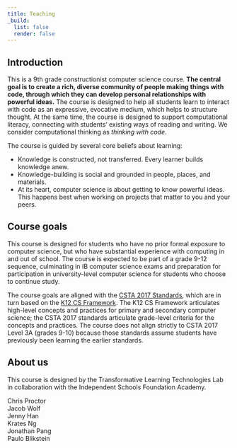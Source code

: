 ```yaml
---
title: Teaching
_build:
  list: false
  render: false
---
```


## Introduction

This is a 9th grade constructionist computer science course. **The central goal is to create a rich, diverse community of people making things with code, through which they can develop personal relationships with powerful ideas.** The course is designed to help all students learn to interact with code as an expressive, evocative medium, which helps to structure thought. At the same time, the course is designed to support computational literacy, connecting with students’ existing ways of reading and writing. We consider computational thinking as *thinking with code*.

The course is guided by several core beliefs about learning:

- Knowledge is constructed, not transferred. Every learner builds knowledge anew.
- Knowledge-building is social and grounded in people, places, and materials.
- At its heart, computer science is about getting to know powerful ideas. This happens best when working on projects that matter to you and your peers.

## Course goals

This course is designed for students who have no prior formal exposure to computer science, but who have substantial experience with computing in and out of school. The course is expected to be part of a grade 9-12 sequence, culminating in IB computer science exams and preparation for participation in university-level computer science for students who choose to continue study.

The course goals are aligned with the [CSTA 2017 Standards]({static}/resources/csta_2017_standards.pdf), which are in turn based on the [K12 CS Framework](https://k12cs.org/). The K12 CS Framework articulates high-level concepts and practices for primary and secondary computer science; the CSTA 2017 standards articulate grade-level criteria for the concepts and practices. The course does not align strictly to CSTA 2017 Level 3A (grades 9-10) because those standards assume students have previously been learning the earlier standards.

## About us

This course is designed by the Transformative Learning Technologies Lab in collaboration with the Independent Schools Foundation Academy.

Chris Proctor  
Jacob Wolf  
Jenny Han  
Krates Ng  
Jonathan Pang  
Paulo Blikstein  

<!--- insert more info --->


<!---
teaching.md files are high-level "What is this?" descriptions
teaching-notes.md files contain more details
--->
